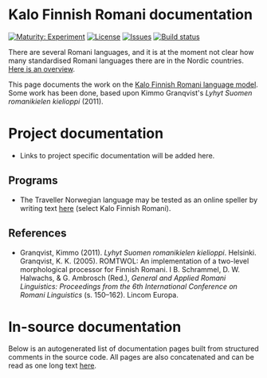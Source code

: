 # Kalo Finnish Romani documentation

[![Maturity: Experiment](https://img.shields.io/badge/Maturity-Experiment-black.svg)](https://giellalt.github.io/MaturityClassification.html)
[![License](https://img.shields.io/github/license/giellalt/lang-rmf)](https://github.com/giellalt/lang-rmf/blob/main/LICENSE)
[![Issues](https://img.shields.io/github/issues/giellalt/lang-rmf)](https://github.com/giellalt/lang-rmf/issues)
[![Build status](https://github.com/giellalt/lang-rmf/workflows/Speller%20CI+CD/badge.svg)](https://github.com/giellalt/lang-rmf/actions)

There are several Romani languages, and it is at the moment not clear how many standardised Romani languages there are in the Nordic countries. [Here is an overview](../lang-rmy/romani-languages.html).

This page documents the work on the [Kalo Finnish Romani language model](https://github.com/giellalt/lang-rmf). Some work has been done, based upon Kimmo Granqvist's *Lyhyt Suomen romanikielen kielioppi* (2011).

# Project documentation

* Links to project specific documentation will be added here.

## Programs
* The Traveller Norwegian language may be tested as an online speller by writing text [here](https://divvun.org/proofing/online-speller.html) (select Kalo Finnish Romani).

## References

- Granqvist, Kimmo (2011). *Lyhyt Suomen romanikielen kielioppi*. Helsinki.
 Granqvist, K. K. (2005). ROMTWOL: An implementation of a two-level morphological processor for Finnish Romani. I B. Schrammel, D. W. Halwachs, & G. Ambrosch (Red.), *General and Applied Romani Linguistics: Proceedings from the 6th International Conference on Romani Linguistics* (s. 150–162). Lincom Europa.


# In-source documentation

Below is an autogenerated list of documentation pages built from structured comments in the source code. All pages are also concatenated and can be read as one long text [here](rmf.md).
